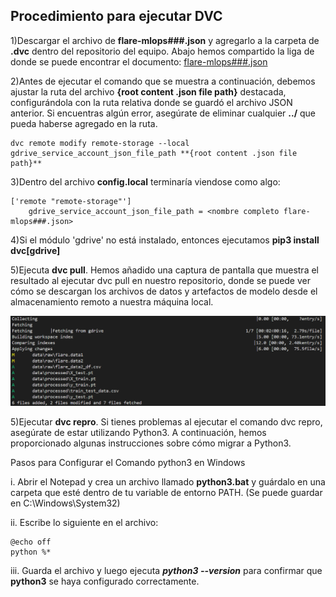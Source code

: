 ## Procedimiento para ejecutar DVC
1)Descargar el archivo de **flare-mlops###.json** y agregarlo a la carpeta de **.dvc** dentro del repositorio del equipo. Abajo hemos compartido la liga de donde se puede encontrar el documento: [flare-mlops###.json](https://drive.google.com/drive/u/0/folders/1mkQ8S6jGSXLvUi7F0CDQlCiItCGLsdxj)

2)Antes de ejecutar el comando que se muestra a continuación, debemos ajustar la ruta del archivo **{root content .json file path}** destacada, configurándola con la ruta relativa donde se guardó el archivo JSON anterior. Si encuentras algún error, asegúrate de eliminar cualquier **../** que pueda haberse agregado en la ruta.

```
dvc remote modify remote-storage --local  gdrive_service_account_json_file_path **{root content .json file path}**
```

3)Dentro del archivo **config.local** terminaría viendose como algo:

```
['remote "remote-storage"']
    gdrive_service_account_json_file_path = <nombre completo flare-mlops###.json>
```

4)Si el módulo 'gdrive' no está instalado, entonces ejecutamos **pip3 install dvc[gdrive]** 

5)Ejecuta **dvc pull**. Hemos añadido una captura de pantalla que muestra el resultado al ejecutar dvc pull en nuestro repositorio, donde se puede ver cómo se descargan los archivos de datos y artefactos de modelo desde el almacenamiento remoto a nuestra máquina local.

![image info](dvc_pull.png)


5)Ejecutar **dvc repro**. Si tienes problemas al ejecutar el comando dvc repro, asegúrate de estar utilizando Python3. A continuación, hemos proporcionado algunas instrucciones sobre cómo migrar a Python3.

Pasos para Configurar el Comando python3 en Windows

i. Abrir el Notepad y crea un archivo llamado **python3.bat** y guárdalo en una carpeta que esté dentro de tu variable de entorno PATH. (Se puede guardar en C:\Windows\System32\)

ii. Escribe lo siguiente en el archivo:

```
@echo off
python %*
```

iii. Guarda el archivo y luego ejecuta ***python3 --version*** para confirmar que **python3** se haya configurado correctamente.


